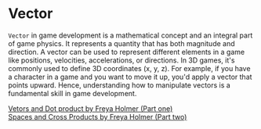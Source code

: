 # Vector

`Vector` in game development is a mathematical concept and an integral part of game physics. It represents a quantity that has both magnitude and direction. A vector can be used to represent different elements in a game like positions, velocities, accelerations, or directions. In 3D games, it's commonly used to define 3D coordinates (x, y, z). For example, if you have a character in a game and you want to move it up, you'd apply a vector that points upward. Hence, understanding how to manipulate vectors is a fundamental skill in game development.

<a href = "https://youtu.be/MOYiVLEnhrw?si=qVZXtr2n6zC643W2">Vetors and Dot product by Freya Holmer (Part one) </a> </br>
<a href = "https://youtu.be/XiwEyopOMqg?si=t_BGdnvZPEJ0SaDP">Spaces and Cross Products by Freya Holmer (Part two)</a>
